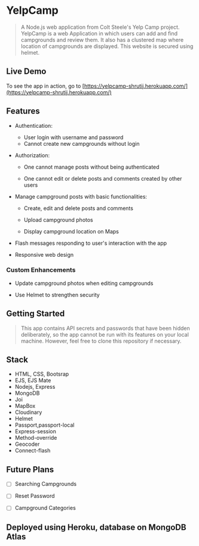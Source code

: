# YelpCamp
> A Node.js web application from Colt Steele's Yelp Camp project. YelpCamp is a web Application in which users can add and find campgrounds and review them. It also has a clustered map where location of campgrounds are displayed. This website is secured using helmet.

## Live Demo

To see the app in action, go to [https://yelpcamp-shrutij.herokuapp.com/](https://yelpcamp-shrutij.herokuapp.com/)

## Features

* Authentication:
  
  * User login with username and password
  * Cannot create new campgrounds without login

* Authorization:

  * One cannot manage posts  without being authenticated

  * One cannot edit or delete posts and comments created by other users


* Manage campground posts with basic functionalities:

  * Create, edit and delete posts and comments

  * Upload campground photos

  * Display campground location on  Maps
  

* Flash messages responding to user's interaction with the app

* Responsive web design

### Custom Enhancements

* Update campground photos when editing campgrounds

* Use Helmet to strengthen security
 
## Getting Started

> This app contains API secrets and passwords that have been hidden deliberately, so the app cannot be run with its features on your local machine. However, feel free to clone this repository if necessary.

## Stack

* HTML, CSS, Bootsrap 
* EJS, EJS Mate
* Nodejs, Express
* MongoDB
* Joi
* MapBox
* Cloudinary
* Helmet
* Passport,passport-local
* Express-session
* Method-override
* Geocoder
* Connect-flash

## Future Plans
- [ ] Searching Campgrounds
- [ ] Reset Password
- [ ] Campground Categories


## Deployed using Heroku, database on MongoDB Atlas
